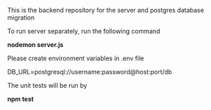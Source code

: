 This is the backend repository for the server and postgres database migration


To run server separately, run the following command

**nodemon server.js**

Please create environment variables in .env file

DB_URL=postgresql://username:password@host:port/db

The unit tests will be run by 

**npm test**
